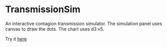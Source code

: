 # TransmissionSim
An interactive contagion transmission simulator. The simulation panel uses canvas to draw the dots. The chart uses d3 v5.

Try it [here](https://chrond.github.io/TransmissionSim/)
